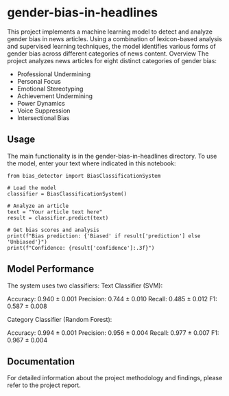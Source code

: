 # gender-bias-in-headlines

This project implements a machine learning model to detect and analyze gender bias in news articles. Using a combination of lexicon-based analysis and supervised learning techniques, the model identifies various forms of gender bias across different categories of news content.
Overview
The project analyzes news articles for eight distinct categories of gender bias:

- Professional Undermining
- Personal Focus
- Emotional Stereotyping
- Achievement Undermining
- Power Dynamics
- Voice Suppression
- Intersectional Bias

## Usage
The main functionality is in the gender-bias-in-headlines directory. To use the model, enter your text where indicated in this notebook:
```
from bias_detector import BiasClassificationSystem

# Load the model
classifier = BiasClassificationSystem()

# Analyze an article
text = "Your article text here"
result = classifier.predict(text)

# Get bias scores and analysis
print(f"Bias prediction: {'Biased' if result['prediction'] else 'Unbiased'}")
print(f"Confidence: {result['confidence']:.3f}")
```

## Model Performance
The system uses two classifiers:
Text Classifier (SVM):

Accuracy: 0.940 ± 0.001
Precision: 0.744 ± 0.010
Recall: 0.485 ± 0.012
F1: 0.587 ± 0.008

Category Classifier (Random Forest):

Accuracy: 0.994 ± 0.001
Precision: 0.956 ± 0.004
Recall: 0.977 ± 0.007
F1: 0.967 ± 0.004

## Documentation
For detailed information about the project methodology and findings, please refer to the project report.
